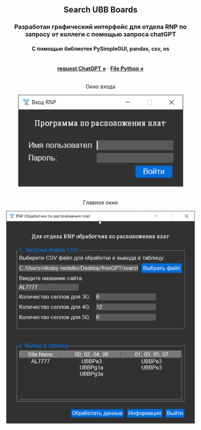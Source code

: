 <div align="center">
  <h2 align="center">Search UBB Boards</h2>
  <h3 align="center">Разработан графический интерфейс для отдела RNP по запросу от коллеги с помощью запроса chatGPT</h3>
  <h4 align="center">С помощью библиотек PySimpleGUI, pandas, csv, os </h4>
    <br />
    <a href="Запрос в chatGPT.txt"><strong>request ChatGPT »</strong></a>
    ·
    <a href="search_ubb.py"><strong>File Python »</strong></a>
    <br />
     <br />
     <p align="center"> Окно входа</p>
     <img src="img/sign_in.png" alt="sign_in">
    <br />
    <br />
    <p align="center">Главное окно</p>
    <img src="img/main.png" alt="main">
</div>
